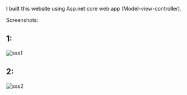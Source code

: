 I built this website using Asp.net core web app (Model-view-controller).

Screenshots:

## 1:
![sss1](https://github.com/Byronisgood/PRELIM_E3_ReyesByronAlexis_BSIT32E3/assets/145672178/18be21d0-58ff-4120-ad20-2443356565c8)

## 2:

![sss2](https://github.com/Byronisgood/PRELIM_E3_ReyesByronAlexis_BSIT32E3/assets/145672178/3e4e40f9-2d6f-47b4-ba47-e8b8abc8f31b)

